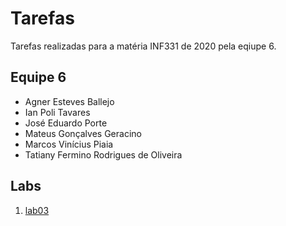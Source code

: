 # Tarefas
Tarefas realizadas para a matéria INF331 de 2020 pela eqiupe 6.

## Equipe 6

- Agner Esteves Ballejo 
- Ian Poli Tavares 
- José Eduardo Porte
- Mateus Gonçalves Geracino 
- Marcos Vinícius Piaia 
- Tatiany Fermino Rodrigues de Oliveira

## Labs

1. [lab03](./lab03)

   

